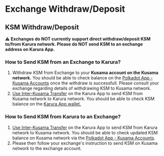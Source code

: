 # Exchange Withdraw/Deposit

## KSM Withdraw/Deposit

⚠️ **Exchanges do NOT currently support direct withdraw/deposit KSM to/from Karura network. Please do NOT send KSM to an exchange address on Karura App.** 

### How to Send KSM from an Exchange to Karura?

1. Withdraw KSM from Exchange to your **Kusama account on the Kusama network.** You should be able to check balance on the [Polkadot App - Kusama Accounts](https://polkadot.js.org/apps/?rpc=wss%3A%2F%2Fkusama-rpc.polkadot.io#/accounts) once the withdraw is successfull. Please consult your exchange regarding details of withdrawing KSM to Kusama network. 
2. [Use Inter-Kusama Transfer](../../defi-hub/inter-kusama-transfer.md) on the Karura App to send KSM from Kusama network to Karura network. You should be able to check KSM balance on the [Karura App wallet.](https://apps.karura.network/portfolio) 

### How to Send KSM from Karura to an Exchange?

1. [Use Inter-Kusama Transfer](../../defi-hub/inter-kusama-transfer.md) on the Karura App to send KSM from Karura network to Kusama network. You should be able to check updated KSM balance on Kusama network via the [Polkadot App - Kusama Accounts](https://polkadot.js.org/apps/?rpc=wss%3A%2F%2Fkusama-rpc.polkadot.io#/accounts).
2. Please then follow your exchange's instruction to send KSM on Kusama network to the exchange account. 

